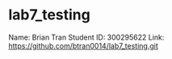 # lab7_testing
Name: Brian Tran
Student ID: 300295622
Link: https://github.com/btran0014/lab7_testing.git
